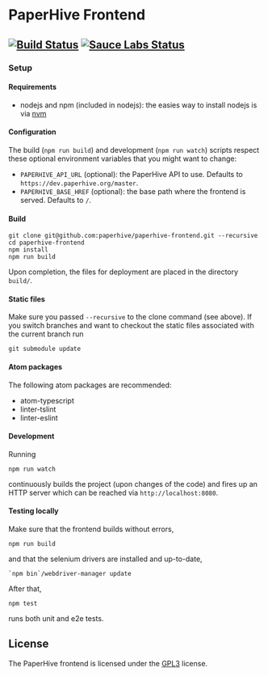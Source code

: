 # PaperHive Frontend

[![Build Status](https://travis-ci.org/paperhive/paperhive-frontend.svg?branch=master)](https://travis-ci.org/paperhive/paperhive-frontend)
[![Sauce Labs Status](https://badges.herokuapp.com/sauce/paperhive?name=PaperHive&tag=master&source=api)](https://saucelabs.com/u/paperhive)
---

### Setup
#### Requirements
* nodejs and npm (included in nodejs): the easies way to install nodejs is via
  [nvm](https://github.com/creationix/nvm)

#### Configuration

The build (`npm run build`) and development (`npm run watch`) scripts respect
these optional environment variables that you might want to change:

* `PAPERHIVE_API_URL` (optional): the PaperHive API to use.
  Defaults to `https://dev.paperhive.org/master`.
* `PAPERHIVE_BASE_HREF` (optional): the base path where the frontend is
  served. Defaults to `/`.

#### Build
```
git clone git@github.com:paperhive/paperhive-frontend.git --recursive
cd paperhive-frontend
npm install
npm run build

```
Upon completion, the files for deployment are placed in the directory `build/`.

#### Static files
Make sure you passed `--recursive` to the clone command (see above). If you
switch branches and want to checkout the static files associated with the
current branch run
```
git submodule update
```

#### Atom packages

The following atom packages are recommended:

* atom-typescript
* linter-tslint
* linter-eslint

#### Development
Running
```
npm run watch
```
continuously builds the project (upon changes of the code) and fires up an HTTP server
which can be reached via `http://localhost:8080`.

#### Testing locally
Make sure that the frontend builds without errors,
```
npm run build
```
and that the selenium drivers are installed and up-to-date,
```
`npm bin`/webdriver-manager update
```
After that,
```
npm test
```
runs both unit and e2e tests.

## License
The PaperHive frontend is licensed under the [GPL3](https://www.gnu.org/licenses/gpl.html) license.

